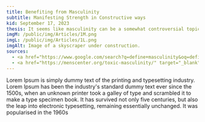 ```yaml
---
title: Benefiting from Masculinity
subtitle: Manifesting Strength in Constructive ways
kid: September 17, 2023
thesis: It seems like masculinity can be a somewhat controversial topic. Is it detrimental, or should it be encouraged? Much of the contention surrounding this topic comes from simple misunderstandings.
imgM: /public/img/Articles/1M.png
imgL: /public/img/Articles/1L.png
imgAlt: Image of a skyscraper under construction.
sources:
  - <a href="https://www.google.com/search?q=define+masculinity&oq=define+mascu&aqs=chrome.0.35i39i650j69i57j0i20i263i512j0i512l4j0i10i512l2j0i512.2819j0j7&sourceid=chrome&ie=UTF-8" target="_blank">Masculinity, Googles' Definition</a>
  - <a href="https://menscenter.org/toxic-masculinity/" target="_blank">Talking About “Toxic Masculinity”, Randy Flood</a>
---
```


Lorem Ipsum is simply dummy text of the printing and typesetting industry. Lorem Ipsum has been the industry's standard dummy text ever since the 1500s, when an unknown printer took a galley of type and scrambled it to make a type specimen book. It has survived not only five centuries, but also the leap into electronic typesetting, remaining essentially unchanged. It was popularised in the 1960s 

